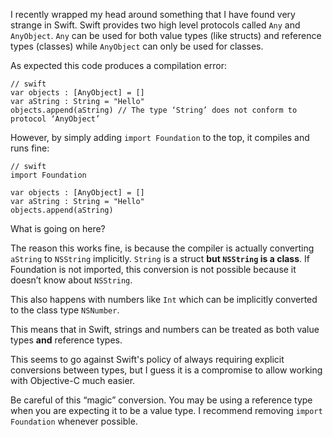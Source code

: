 I recently wrapped my head around something that I have found very strange in Swift. Swift provides two high level protocols called `Any` and `AnyObject`.  `Any` can be used for both value types (like structs) and reference types (classes) while `AnyObject` can only be used for classes.

As expected this code produces a compilation error:

    // swift
    var objects : [AnyObject] = []
    var aString : String = "Hello"
    objects.append(aString) // The type ‘String’ does not conform to protocol ‘AnyObject’

However, by simply adding `import Foundation` to the top, it compiles and runs fine:

    // swift
    import Foundation

    var objects : [AnyObject] = []
    var aString : String = "Hello"
    objects.append(aString)

What is going on here?

The reason this works fine, is because the compiler is actually converting `aString` to `NSString` implicitly. `String` is a struct **but `NSString` is a class**. If Foundation is not imported, this conversion is not possible because it doesn’t know about `NSString`.

This also happens with numbers like `Int` which can be implicitly converted to the class type `NSNumber`.

This means that in Swift, strings and numbers can be treated as both value types **and** reference types.

This seems to go against Swift's policy of always requiring explicit conversions between types, but I guess it is a compromise to allow working with Objective-C much easier.

Be careful of this “magic” conversion. You may be using a reference type when you are expecting it to be a value type. I recommend removing `import Foundation` whenever possible.
